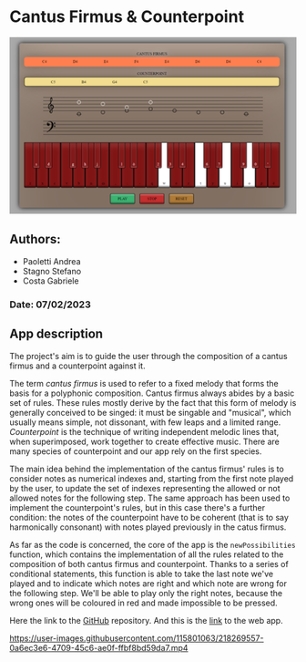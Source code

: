 # Cantus Firmus & Counterpoint

![screenshot](images/Screenshot.png)




## Authors:
* Paoletti Andrea
* Stagno Stefano
* Costa Gabriele

### Date: 07/02/2023

## App description

The project's aim is to guide the user through the composition of a cantus firmus and a counterpoint against it.

The term _cantus firmus_ is used to refer to a fixed melody that forms the basis for a polyphonic composition. Cantus 
firmus always abides by a basic set of rules. These rules mostly derive by the fact that this form of melody is generally 
conceived to be singed: it must be singable and "musical", which usually means simple, not dissonant, with few leaps and 
a limited range. _Counterpoint_ is the technique of writing independent melodic lines that, when superimposed, work 
together to create effective music.
There are many species of counterpoint and our app rely on the first species.

The main idea behind the implementation of the cantus firmus' rules is to consider notes as numerical indexes and, 
starting from the first note played by the user, to update the set of indexes representing the allowed or not allowed 
notes for the following step. The same approach has been used to implement the counterpoint's rules, but in this case 
there's a further condition: the notes of the counterpoint have to be coherent (that is to say harmonically consonant) 
with notes played previously in the catus firmus.

As far as the code is concerned, the core of the app is the `newPossibilities` function, which contains the implementation 
of all the rules related to the composition of both cantus firmus and counterpoint. Thanks to a series of conditional 
statements, this function is able to take the last note we've played and to indicate which notes are right and which 
note are wrong for the following step. We'll be able to play only the right notes, because the wrong ones will be coloured 
in red and made impossible to be pressed.

Here the link to the [GitHub](https://github.com/GabrieleCosta00/ACTAM_Project_2023) repository.
And this is the [link](https://gabrielecosta00.github.io/Cantus-Firmus-Counterpoint/) to the web app.

https://user-images.githubusercontent.com/115801063/218269557-0a6ec3e6-4709-45c6-ae0f-ffbf8bd59da7.mp4

